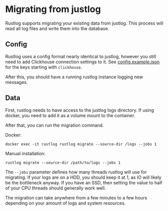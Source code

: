 # Migrating from justlog

Rustlog supports migrating your existing data from justlog. This process will read all log files and write them into the database.

## Config
Rustlog uses a config format nearly identical to justlog, however you still need to add Clickhouse connection settings to it. See [config.example.json](../config.example.json) for the keys starting with `clickhouse`.

After this, you should have a running rustlog instance logging new messages.

## Data
First, rustlog needs to have access to the justlog logs directory. If using docker, you need to add it as a volume mount to the container.

After that, you can run the migration command.

Docker:
```
docker exec -it rustlog rustlog migrate --source-dir /logs --jobs 1
```
Manual installation:
```
rustlog migrate --source-dir /path/to/logs --jobs 1
```
The `--jobs` parameter defines how many threads rustlog will use for migrating. If your logs are on a HDD, you should keep it at 1, as IO will likely be the bottleneck anyway. If you have an SSD, then setting the value to half of your CPU threads should generally work well.

The migration can take anywhere from a few minutes to a few hours depending on your amount of logs and system resources.
